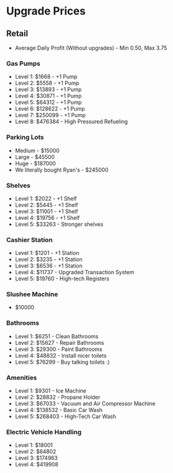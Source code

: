 # Upgrade Prices

## Retail
* Average Daily Profit (Without upgrades) - Min 0.50, Max 3.75
### Gas Pumps
* Level 1: $1668 - +1 Pump
* Level 2: $5558 - +1 Pump
* Level 3: $13893 - +1 Pump
* Level 4: $30871 - +1 Pump
* Level 5: $64312 - +1 Pump
* Level 6: $128622 - +1 Pump
* Level 7: $250099 - +1 Pump
* Level 8: $476384 - High Pressured Refueling

### Parking Lots
* Medium - $15000
* Large - $45500
* Huge - $187000
* We literally bought Ryan's - $245000

### Shelves
* Level 1: $2022 - +1 Shelf
* Level 2: $5445 - +1 Shelf
* Level 3: $11001 - +1 Shelf
* Level 4: $19756 - +1 Shelf
* Level 5: $33263 - Stronger shelves

### Cashier Station
* Level 1: $1201 - +1 Station
* Level 2: $3235 - +1 Station
* Level 3: $6536 - +1 Station
* Level 4: $11737 - Upgraded Transaction System
* Level 5: $19760 - High-tech Registers

### Slushee Machine
* $10000

### Bathrooms
* Level 1: $6251 - Clean Bathrooms
* Level 2: $15627 - Repair Bathrooms
* Level 3: $29300 - Paint Bathrooms
* Level 4: $48832 - Install nicer toilets
* Level 5: $76299 - Buy talking toilets :)

### Amenities
* Level 1: $9301 - Ice Machine
* Level 2: $28832 - Propane Holder
* Level 3: $67033 - Vacuum and Air Compressor Machine
* Level 4: $138532 - Basic Car Wash
* Level 5: $268403 - High-Tech Car Wash

### Electric Vehicle Handling
* Level 1: $18001
* Level 2: $64802
* Level 3: $174963
* Level 4: $419908